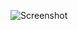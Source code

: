 ![Screenshot](https://raw.githubusercontent.com/Cryakl/Ultimate-RAT-Collection/refs/heads/main/LmTeam/Screenshot.png)
